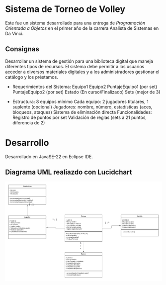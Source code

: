 # Sistema de Torneo de Volley

Este fue un sistema desarrollado para una entrega de *Programación Orientada a Objetos* en el primer año de la carrera Analista de Sistemas en Da Vinci.

## Consignas
Desarrollar un sistema de gestión para una biblioteca digital que maneja diferentes tipos de recursos. El sistema debe permitir a los usuarios acceder a diversos materiales digitales y a los administradores gestionar el catálogo y los préstamos.

- Requerimientos del Sistema:
Equipo1
Equipo2
PuntajeEquipo1 (por set)
PuntajeEquipo2 (por set)
Estado (En curso/Finalizado)
Sets (mejor de 3)

- Estructura:
8 equipos mínimo
Cada equipo: 2 jugadores titulares, 1 suplente (opcional)
Jugadores: nombre, número, estadísticas (aces, bloqueos, ataques)
Sistema de eliminación directa
Funcionalidades:
Registro de puntos por set
Validación de reglas (sets a 21 puntos, diferencia de 2)


# Desarrollo
Desarrollado en JavaSE-22 en Eclipse IDE.

## Diagrama UML realiazdo con Lucidchart
![Diagrama UML](./flowchart.jpeg)
